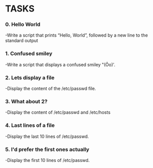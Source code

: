 # TASKS
### 0. Hello World
-Write a script that prints “Hello, World”, followed by a new line to the standard output
### 1. Confused smiley
-Write a script that displays a confused smiley "(Ôo)'.
### 2. Lets display a file
-Display the content of the /etc/passwd file.
### 3. What about 2?
-Display the content of /etc/passwd and /etc/hosts
### 4. Last lines of a file
-Display the last 10 lines of /etc/passwd.
### 5. I'd prefer the first ones actually
-Display the first 10 lines of /etc/passwd.
